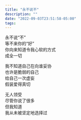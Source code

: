 ```yaml
---
title: "永不说不"
description: ""
date: "2022-09-03T23:51:58-05:00"
tags: 
---
```

永不说“不”\
等不来你的“好”\
你向来知道令我心软的方式\
成全一切

我不知道自己在向谁妥协\
也许是脆弱的自己\
给自己一次虚妄\
假装爱得真切

无人领受\
尽管你说了很多\
但我知道\
我从未被坚定地选择过
